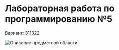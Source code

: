 # Лабораторная работа по программированию №5

Вариант: 311322

![Описание предметной области](https://github.com/slamach/prog-lab5/blob/master/doc/task.png?raw=true)
